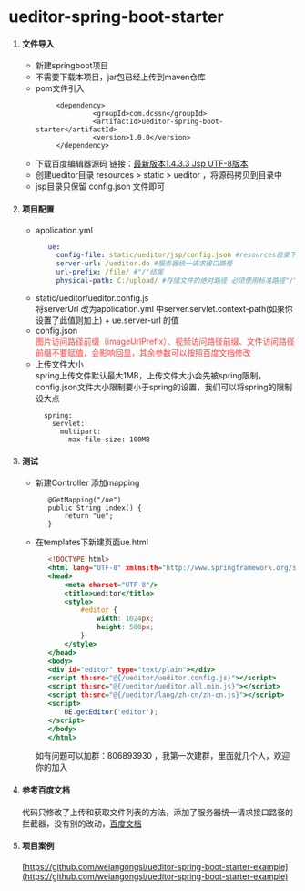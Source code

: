 # ueditor-spring-boot-starter
1. #### 文件导入<br>
   * 新建springboot项目
   * 不需要下载本项目，jar包已经上传到maven仓库
   * pom文件引入 
      ``` 
           <dependency>
                    <groupId>com.dcssn</groupId>
                    <artifactId>ueditor-spring-boot-starter</artifactId>
                    <version>1.0.0</version>
           </dependency>
      ```
   * 下载百度编辑器源码 链接：[最新版本1.4.3.3 Jsp UTF-8版本](https://ueditor.baidu.com/build/build_down.php?n=ueditor&v=1_4_3_3-utf8-jsp)<br>
   * 创建ueditor目录 resources > static > ueditor ，将源码拷贝到目录中
   * jsp目录只保留 config.json 文件即可
2. #### 项目配置<br>
   * application.yml
      ```application.yml
         ue:
           config-file: static/ueditor/jsp/config.json #resources目录下配置文件的位置
           server-url: /ueditor.do #服务器统一请求接口路径
           url-prefix: /file/ #"/"结尾
           physical-path: C:/upload/ #存储文件的绝对路径 必须使用标准路径"/"作为分隔符 默认为"/"即当前项目所在磁盘根目录
      ```
   * static/ueditor/ueditor.config.js <br>
      将serverUrl 改为application.yml 中server.servlet.context-path(如果你设置了此值则加上) + ue.server-url 的值
   * config.json <br>
        <font color=#FF4040>图片访问路径前缀（imageUrlPrefix）、视频访问路径前缀、文件访问路径前缀不要赋值，会影响回显，其余参数可以按照百度文档修改</font>
   * 上传文件大小 <br>
      spring上传文件默认最大1MB，上传文件大小会先被spring限制，config.json文件大小限制要小于spring的设置，我们可以将spring的限制设大点
      ```
        spring:
          servlet:
            multipart:
              max-file-size: 100MB
      ```
3. #### 测试     
   * 新建Controller 添加mapping
      ```
         @GetMapping("/ue")
         public String index() {
             return "ue";
         }
      ```
   * 在templates下新建页面ue.html
      ```ue.html
         <!DOCTYPE html>
         <html lang="UTF-8" xmlns:th="http://www.springframework.org/schema/jdbc">
         <head>
             <meta charset="UTF-8"/>
             <title>ueditor</title>
             <style>
                 #editor {
                     width: 1024px;
                     height: 500px;
                 }
             </style>
         </head>
         <body>
         <div id="editor" type="text/plain"></div>
         <script th:src="@{/ueditor/ueditor.config.js}"></script>
         <script th:src="@{/ueditor/ueditor.all.min.js}"></script>
         <script th:src="@{/ueditor/lang/zh-cn/zh-cn.js}"></script>
         <script>
             UE.getEditor('editor');
         </script>
         </body>
         </html>
      ```
      如有问题可以加群：806893930 ，我第一次建群，里面就几个人，欢迎你的加入
4. #### 参考百度文档
    代码只修改了上传和获取文件列表的方法，添加了服务器统一请求接口路径的拦截器，没有别的改动，[百度文档](http://fex.baidu.com/ueditor/)
5. #### 项目案例
   [https://github.com/weiangongsi/ueditor-spring-boot-starter-example](https://github.com/weiangongsi/ueditor-spring-boot-starter-example)